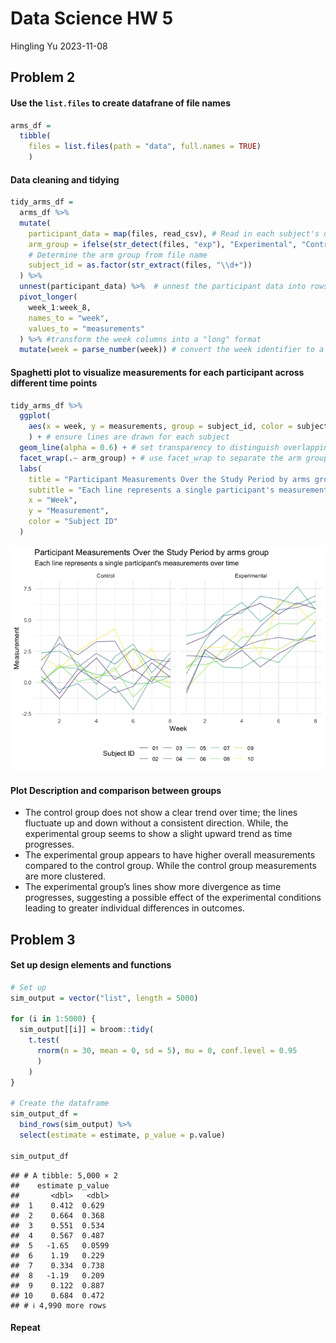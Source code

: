 Data Science HW 5
================
Hingling Yu
2023-11-08

## Problem 2

#### Use the `list.files` to create datafrane of file names

``` r
arms_df = 
  tibble(
    files = list.files(path = "data", full.names = TRUE)
    ) 
```

#### Data cleaning and tidying

``` r
tidy_arms_df = 
  arms_df %>% 
  mutate(
    participant_data = map(files, read_csv), # Read in each subject's data from the csv file
    arm_group = ifelse(str_detect(files, "exp"), "Experimental", "Control"), 
    # Determine the arm group from file name
    subject_id = as.factor(str_extract(files, "\\d+"))
  ) %>% 
  unnest(participant_data) %>%  # unnest the participant data into rows
  pivot_longer(
    week_1:week_8, 
    names_to = "week", 
    values_to = "measurements"
  ) %>% #transform the week columns into a "long" format
  mutate(week = parse_number(week)) # convert the week identifier to a numeric value
```

#### Spaghetti plot to visualize measurements for each participant across different time points

``` r
tidy_arms_df %>%
  ggplot(
    aes(x = week, y = measurements, group = subject_id, color = subject_id)
    ) + # ensure lines are drawn for each subject
  geom_line(alpha = 0.6) + # set transparency to distinguish overlapping lines
  facet_wrap(.~ arm_group) + # use facet_wrap to separate the arm groups into different panels
  labs(
    title = "Participant Measurements Over the Study Period by arms group",
    subtitle = "Each line represents a single participant's measurements over time",
    x = "Week",
    y = "Measurement",
    color = "Subject ID"
  )
```

![](p8105_hw5_ay2600_files/figure-gfm/unnamed-chunk-3-1.png)<!-- -->

#### Plot Description and comparison between groups

- The control group does not show a clear trend over time; the lines
  fluctuate up and down without a consistent direction. While, the
  experimental group seems to show a slight upward trend as time
  progresses.
- The experimental group appears to have higher overall measurements
  compared to the control group. While the control group measurements
  are more clustered.
- The experimental group’s lines show more divergence as time
  progresses, suggesting a possible effect of the experimental
  conditions leading to greater individual differences in outcomes.

## Problem 3

#### Set up design elements and functions

``` r
# Set up
sim_output = vector("list", length = 5000)

for (i in 1:5000) {
  sim_output[[i]] = broom::tidy(
    t.test(
      rnorm(n = 30, mean = 0, sd = 5), mu = 0, conf.level = 0.95
      )
    )
}

# Create the dataframe
sim_output_df =
  bind_rows(sim_output) %>%
  select(estimate = estimate, p_value = p.value)

sim_output_df
```

    ## # A tibble: 5,000 × 2
    ##    estimate p_value
    ##       <dbl>   <dbl>
    ##  1    0.412  0.629 
    ##  2    0.664  0.368 
    ##  3    0.551  0.534 
    ##  4    0.567  0.487 
    ##  5   -1.65   0.0599
    ##  6    1.19   0.229 
    ##  7    0.334  0.738 
    ##  8   -1.19   0.209 
    ##  9    0.122  0.887 
    ## 10    0.684  0.472 
    ## # ℹ 4,990 more rows

#### Repeat
